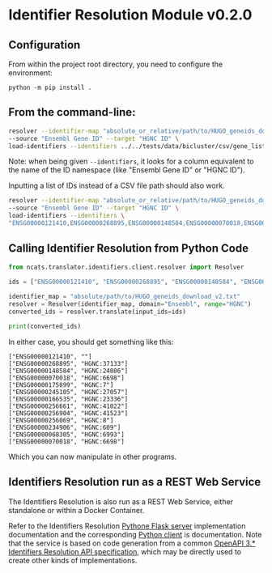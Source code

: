 # Identifier Resolution Module v0.2.0

## Configuration

From within the project root directory, you need to configure the environment:

```  
python -m pip install .
```

## From the command-line:
```bash
resolver --identifier-map "absolute_or_relative/path/to/HUGO_geneids_download_v2.txt" \
--source "Ensembl Gene ID" --target "HGNC ID" \
load-identifiers --identifiers ../../tests/data/bicluster/csv/gene_list.csv   translate
```

Note: when being given `--identifiers`, it looks for a column equivalent to the name of the ID namespace 
(like "Ensembl Gene ID" or "HGNC ID").

Inputting a list of IDs instead of a CSV file path should also work.

```bash
resolver --identifier-map "absolute_or_relative/path/to/HUGO_geneids_download_v2.txt" \
--source "Ensembl Gene ID" --target "HGNC ID" \
load-identifiers --identifiers \
"ENSG00000121410,ENSG00000268895,ENSG00000148584,ENSG00000070018,ENSG00000175899,ENSG00000245105" translate
```

## Calling Identifier Resolution from Python Code

```python
from ncats.translator.identifiers.client.resolver import Resolver

ids = ["ENSG00000121410", "ENSG00000268895", "ENSG00000148584", "ENSG00000070018", "ENSG00000175899", "ENSG00000245105"]
    
identifier_map = "absolute/path/to/HUGO_geneids_download_v2.txt"
resolver = Resolver(identifier_map, domain="Ensembl", range="HGNC")
converted_ids = resolver.translate(input_ids=ids)

print(converted_ids)
```

In either case, you should get something like this:

```
["ENSG00000121410", ""]
["ENSG00000268895", "HGNC:37133"]
["ENSG00000148584", "HGNC:24086"]
["ENSG00000070018", "HGNC:6698"]
["ENSG00000175899", "HGNC:7"]
["ENSG00000245105", "HGNC:27057"]
["ENSG00000166535", "HGNC:23336"]
["ENSG00000256661", "HGNC:41022"]
["ENSG00000256904", "HGNC:41523"]
["ENSG00000256069", "HGNC:8"]
["ENSG00000234906", "HGNC:609"]
["ENSG00000068305", "HGNC:6993"]
["ENSG00000070018", "HGNC:6698"]
```

Which you can now manipulate in other programs.

## Identifiers Resolution run as a REST Web Service

The Identifiers Resolution is also run as a REST Web Service, either standalone or within a Docker Container.

Refer to the Identifiers Resolution
 [Pythone Flask server](https://github.com/ncats/translator-modules/tree/docker-compose-system/ncats/translator/identifiers/server)
 implementation documentation and the corresponding
[Python client](https://github.com/ncats/translator-modules/tree/docker-compose-system/ncats/translator/identifiers/client) is
 documentation.  Note that the service is based on code generation from a common 
 [OpenAPI 3.* Identifiers Resolution API specification](https://github.com/ncats/translator-modules/tree/docker-compose-system/ncats/translator/identifiers/ncats_translator_module_identifiers_api.yaml), 
 which may be directly used to create other kinds of implementations.